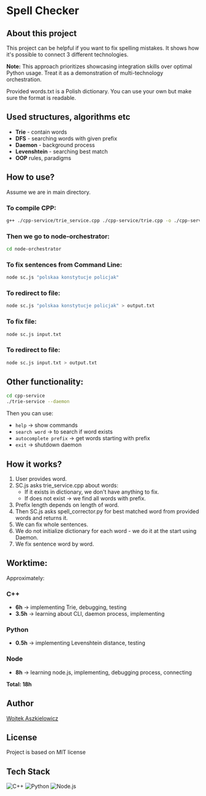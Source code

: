 # Spell Checker

## About this project
This project can be helpful if you want to fix spelling mistakes.
It shows how it's possible to connect 3 different technologies.

**Note:** This approach prioritizes showcasing integration skills over optimal Python usage. Treat it as a demonstration of multi-technology orchestration.

Provided words.txt is a Polish dictionary.
You can use your own but make sure the format is readable.

## Used structures, algorithms etc
- **Trie** - contain words
- **DFS** - searching words with given prefix
- **Daemon** - background process
- **Levenshtein** - searching best match
- **OOP** rules, paradigms

## How to use?
Assume we are in main directory.

### To compile CPP:
```bash
g++ ./cpp-service/trie_service.cpp ./cpp-service/trie.cpp -o ./cpp-service/trie_service
```

### Then we go to node-orchestrator:
```bash
cd node-orchestrator
```

### To fix sentences from Command Line:
```bash
node sc.js "polskaa konstytucje policjak"
```

### To redirect to file:
```bash
node sc.js "polskaa konstytucje policjak" > output.txt
```

### To fix file:
```bash
node sc.js input.txt
```

### To redirect to file:
```bash
node sc.js input.txt > output.txt
```

## Other functionality:
```bash
cd cpp-service
./trie-service --daemon
```

Then you can use:
- `help` → show commands
- `search word` → to search if word exists
- `autocomplete prefix` → get words starting with prefix
- `exit` → shutdown daemon

## How it works?
1. User provides word.
2. SC.js asks trie_service.cpp about words:
   - If it exists in dictionary, we don't have anything to fix.
   - If does not exist → we find all words with prefix.
3. Prefix length depends on length of word.
4. Then SC.js asks spell_corrector.py for best matched word from provided words and returns it.
5. We can fix whole sentences.
6. We do not initialize dictionary for each word - we do it at the start using Daemon.
7. We fix sentence word by word.

## Worktime:
Approximately:

### C++
- **6h** → implementing Trie, debugging, testing
- **3.5h** → learning about CLI, daemon process, implementing

### Python
- **0.5h** → implementing Levenshtein distance, testing

### Node
- **8h** → learning node.js, implementing, debugging process, connecting

**Total: 18h**

## Author
[Wojtek Aszkielowicz](https://github.com/aszkiel71)

## License
Project is based on MIT license

## Tech Stack
![C++](https://img.shields.io/badge/C%2B%2B-00599C?style=for-the-badge&logo=c%2B%2B&logoColor=white)
![Python](https://img.shields.io/badge/Python-3776AB?style=for-the-badge&logo=python&logoColor=white)
![Node.js](https://img.shields.io/badge/Node.js-43853D?style=for-the-badge&logo=node.js&logoColor=white)
